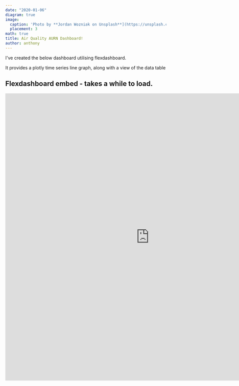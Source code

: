 ```yaml
---
date: "2020-01-06"
diagram: true
image:
  caption: 'Photo by **Jordan Wozniak on Unsplash**](https://unsplash.com/photos/xP_AGmeEa6s)'
  placement: 3
math: true
title: Air Quality AURN Dashboard!
author: anthony
---
```


I've created the below dashboard utilising flexdashboard. 

It provides a plotly time series line graph, along with a view of the data table

## Flexdashboard embed - takes a while to load.

<iframe width="900" height="900" scrolling="yes" frameborder="no"  src="https://user-test.shinyapps.io/aq-dashboard/"> </iframe>


```

